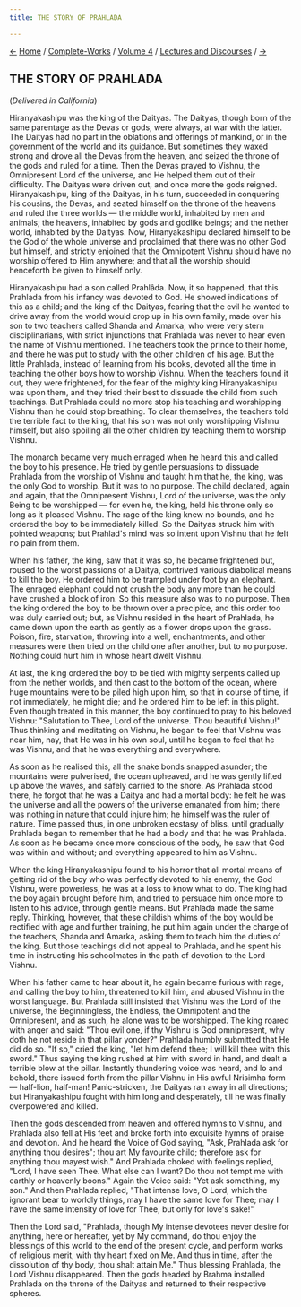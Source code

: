 ```yaml
---
title: THE STORY OF PRAHLADA

---
```

<div>

[←](the_story_of_jada_bharata.htm) [Home](../../../index.htm) /
[Complete-Works](../../complete_works.htm) / [Volume
4](../volume_4_contents.htm) / [Lectures and
Discourses](lectures_and_discourses_contents.htm)
/ [→](the_great_teachers_of_the_world.htm)

  

## THE STORY OF PRAHLADA

(*Delivered in California*)

Hiranyakashipu was the king of the Daityas. The Daityas, though born of
the same parentage as the Devas or gods, were always, at war with the
latter. The Daityas had no part in the oblations and offerings of
mankind, or in the government of the world and its guidance. But
sometimes they waxed strong and drove all the Devas from the heaven, and
seized the throne of the gods and ruled for a time. Then the Devas
prayed to Vishnu, the Omnipresent Lord of the universe, and He helped
them out of their difficulty. The Daityas were driven out, and once more
the gods reigned. Hiranyakashipu, king of the Daityas, in his turn,
succeeded in conquering his cousins, the Devas, and seated himself on
the throne of the heavens and ruled the three worlds — the middle world,
inhabited by men and animals; the heavens, inhabited by gods and godlike
beings; and the nether world, inhabited by the Daityas. Now,
Hiranyakashipu declared himself to be the God of the whole universe and
proclaimed that there was no other God but himself, and strictly
enjoined that the Omnipotent Vishnu should have no worship offered to
Him anywhere; and that all the worship should henceforth be given to
himself only.

Hiranyakashipu had a son called Prahlâda. Now, it so happened, that this
Prahlada from his infancy was devoted to God. He showed indications of
this as a child; and the king of the Daityas, fearing that the evil he
wanted to drive away from the world would crop up in his own family,
made over his son to two teachers called Shanda and Amarka, who were
very stern disciplinarians, with strict injunctions that Prahlada was
never to hear even the name of Vishnu mentioned. The teachers took the
prince to their home, and there he was put to study with the other
children of his age. But the little Prahlada, instead of learning from
his books, devoted all the time in teaching the other boys how to
worship Vishnu. When the teachers found it out, they were frightened,
for the fear of the mighty king Hiranyakashipu was upon them, and they
tried their best to dissuade the child from such teachings. But Prahlada
could no more stop his teaching and worshipping Vishnu than he could
stop breathing. To clear themselves, the teachers told the terrible fact
to the king, that his son was not only worshipping Vishnu himself, but
also spoiling all the other children by teaching them to worship Vishnu.

The monarch became very much enraged when he heard this and called the
boy to his presence. He tried by gentle persuasions to dissuade Prahlada
from the worship of Vishnu and taught him that he, the king, was the
only God to worship. But it was to no purpose. The child declared, again
and again, that the Omnipresent Vishnu, Lord of the universe, was the
only Being to be worshipped — for even he, the king, held his throne
only so long as it pleased Vishnu. The rage of the king knew no bounds,
and he ordered the boy to be immediately killed. So the Daityas struck
him with pointed weapons; but Prahlad's mind was so intent upon Vishnu
that he felt no pain from them.

When his father, the king, saw that it was so, he became frightened but,
roused to the worst passions of a Daitya, contrived various diabolical
means to kill the boy. He ordered him to be trampled under foot by an
elephant. The enraged elephant could not crush the body any more than he
could have crushed a block of iron. So this measure also was to no
purpose. Then the king ordered the boy to be thrown over a precipice,
and this order too was duly carried out; but, as Vishnu resided in the
heart of Prahlada, he came down upon the earth as gently as a flower
drops upon the grass. Poison, fire, starvation, throwing into a well,
enchantments, and other measures were then tried on the child one after
another, but to no purpose. Nothing could hurt him in whose heart dwelt
Vishnu.

At last, the king ordered the boy to be tied with mighty serpents called
up from the nether worlds, and then cast to the bottom of the ocean,
where huge mountains were to be piled high upon him, so that in course
of time, if not immediately, he might die; and he ordered him to be left
in this plight. Even though treated in this manner, the boy continued to
pray to his beloved Vishnu: "Salutation to Thee, Lord of the universe.
Thou beautiful Vishnu!" Thus thinking and meditating on Vishnu, he began
to feel that Vishnu was near him, nay, that He was in his own soul,
until he began to feel that he was Vishnu, and that he was everything
and everywhere.

As soon as he realised this, all the snake bonds snapped asunder; the
mountains were pulverised, the ocean upheaved, and he was gently lifted
up above the waves, and safely carried to the shore. As Prahlada stood
there, he forgot that he was a Daitya and had a mortal body: he felt he
was the universe and all the powers of the universe emanated from him;
there was nothing in nature that could injure him; he himself was the
ruler of nature. Time passed thus, in one unbroken ecstasy of bliss,
until gradually Prahlada began to remember that he had a body and that
he was Prahlada. As soon as he became once more conscious of the body,
he saw that God was within and without; and everything appeared to him
as Vishnu.

When the king Hiranyakashipu found to his horror that all mortal means
of getting rid of the boy who was perfectly devoted to his enemy, the
God Vishnu, were powerless, he was at a loss to know what to do. The
king had the boy again brought before him, and tried to persuade him
once more to listen to his advice, through gentle means. But Prahlada
made the same reply. Thinking, however, that these childish whims of the
boy would be rectified with age and further training, he put him again
under the charge of the teachers, Shanda and Amarka, asking them to
teach him the duties of the king. But those teachings did not appeal to
Prahlada, and he spent his time in instructing his schoolmates in the
path of devotion to the Lord Vishnu.

When his father came to hear about it, he again became furious with
rage, and calling the boy to him, threatened to kill him, and abused
Vishnu in the worst language. But Prahlada still insisted that Vishnu
was the Lord of the universe, the Beginningless, the Endless, the
Omnipotent and the Omnipresent, and as such, he alone was to be
worshipped. The king roared with anger and said: "Thou evil one, if thy
Vishnu is God omnipresent, why doth he not reside in that pillar
yonder?" Prahlada humbly submitted that He did do so. "If so," cried the
king, "let him defend thee; I will kill thee with this sword." Thus
saying the king rushed at him with sword in hand, and dealt a terrible
blow at the pillar. Instantly thundering voice was heard, and lo and
behold, there issued forth from the pillar Vishnu in His awful Nrisimha
form — half-lion, half-man! Panic-stricken, the Daityas ran away in all
directions; but Hiranyakashipu fought with him long and desperately,
till he was finally overpowered and killed.

Then the gods descended from heaven and offered hymns to Vishnu, and
Prahlada also fell at His feet and broke forth into exquisite hymns of
praise and devotion. And he heard the Voice of God saying, "Ask,
Prahlada ask for anything thou desires"; thou art My favourite child;
therefore ask for anything thou mayest wish." And Prahlada choked with
feelings replied, "Lord, I have seen Thee. What else can I want? Do thou
not tempt me with earthly or heavenly boons." Again the Voice said: "Yet
ask something, my son." And then Prahlada replied, "That intense love, O
Lord, which the ignorant bear to worldly things, may I have the same
love for Thee; may I have the same intensity of love for Thee, but only
for love's sake!"

Then the Lord said, "Prahlada, though My intense devotees never desire
for anything, here or hereafter, yet by My command, do thou enjoy the
blessings of this world to the end of the present cycle, and perform
works of religious merit, with thy heart fixed on Me. And thus in time,
after the dissolution of thy body, thou shalt attain Me." Thus blessing
Prahlada, the Lord Vishnu disappeared. Then the gods headed by Brahma
installed Prahlada on the throne of the Daityas and returned to their
respective spheres.

</div>
